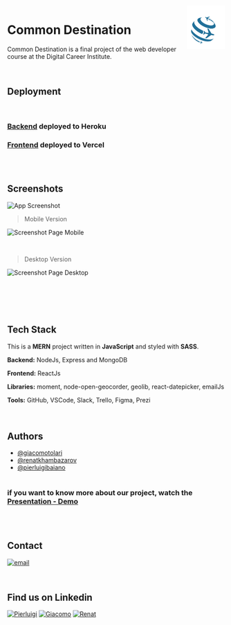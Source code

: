 <img src="./src/images/logoCommon.png" height="100px" align="right"/>

# Common Destination

Common Destination is a final project of the web developer course at the Digital Career Institute.

<br />

## Deployment

<br />

### [Backend](https://backend-commondestination.herokuapp.com/) deployed to Heroku

### [Frontend](https://commondestination.netlify.app/) deployed to Vercel

<br />
<br />

## Screenshots

![App Screenshot](https://via.placeholder.com/468x300?text=App+Screenshot+Here)
<br />

> Mobile Version

![Screenshot Page Mobile](./src/images/mobile.png)

<br />

> Desktop Version

![Screenshot Page Desktop](./src/images/desktop.png)

<br />
<br />
<br />
<br />

## Tech Stack

This is a **MERN** project written in **JavaScript** and
styled with **SASS**.
<br />

**Backend:** NodeJs, Express and MongoDB
<br />

**Frontend:** ReactJs
<br />

**Libraries:** moment, node-open-geocorder, geolib, react-datepicker, emailJs

**Tools:** GitHub, VSCode, Slack, Trello, Figma, Prezi
<br />
<br />
<br />


## Authors

- [@giacomotolari](https://github.com/giacomotolari)
- [@renatkhambazarov](https://github.com/Khambazarov)
- [@pierluigibaiano](https://github.com/Pierluigi10)
  <br />
  <br />

### if you want to know more about our project, watch the [Presentation - Demo](https://prezi.com/view/zLrzjOC3zc5uWvv62cmm/)

<br />
<br />

## Contact

[![email](https://img.shields.io/badge/Gmail-D14836?style=for-the-badge&logo=gmail&logoColor=white)](mailto:commondestinations@gmail.com)

<br />

## Find us on Linkedin

[![Pierluigi](https://img.shields.io/badge/Pierluigi-1DA1F2?style=for-the-badge&logo=twitter&logoColor=white)](https://www.linkedin.com/in/pierluigi-baiano/)
[![Giacomo](https://img.shields.io/badge/Giacomo-1DA1F2?style=for-the-badge&logo=twitter&logoColor=white)](https://www.linkedin.com/in/giacomo-tolari/)
[![Renat](https://img.shields.io/badge/Renat-1DA1F2?style=for-the-badge&logo=twitter&logoColor=white)](https://www.linkedin.com/in/renat-khambazarov)







